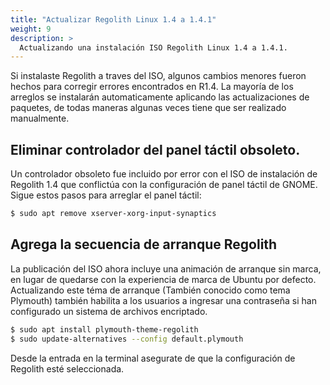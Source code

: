 ```yaml
---
title: "Actualizar Regolith Linux 1.4 a 1.4.1"
weight: 9
description: >
  Actualizando una instalación ISO Regolith Linux 1.4 a 1.4.1.
---
```


Si instalaste Regolith a traves del ISO, algunos cambios menores fueron hechos para corregir errores encontrados en R1.4. La mayoría de los arreglos se instalarán automaticamente aplicando las actualizaciones de paquetes, de todas maneras algunas veces tiene que ser realizado manualmente.

## Eliminar controlador del panel táctil obsoleto.

Un controlador obsoleto fue incluido por error con el ISO de instalación de Regolith 1.4 que conflictúa con la configuración de panel táctil de GNOME. Sigue estos pasos para arreglar el panel táctil:

```bash
$ sudo apt remove xserver-xorg-input-synaptics
```

## Agrega la secuencia de arranque Regolith

La publicación del ISO ahora incluye una animación de arranque sin marca, en lugar de quedarse con la experiencia de marca de Ubuntu por defecto. Actualizando este téma de arranque (También conocido como tema Plymouth) también habilita a los usuarios a ingresar una contraseña si han configurado un sistema de archivos encriptado.

```bash
$ sudo apt install plymouth-theme-regolith
$ sudo update-alternatives --config default.plymouth
```

Desde la entrada en la terminal asegurate de que la configuración de Regolith esté seleccionada.
